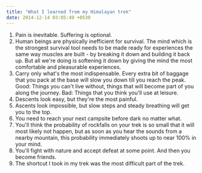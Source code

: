 ```yaml
---
title: "What I learned from my Himalayan trek"
date: 2014-12-14 03:05:49 +0530
---
```


1. Pain is inevitable. Suffering is optional.
2. Human beings are physically inefficient for survival. The mind which is the strongest survival tool needs to be made ready for experiences the same way muscles are built - by breaking it down and building it back up. But all we're doing is softening it down by giving the mind the most comfortable and pleasurable experiences.
3. Carry only what's the most indispensable. Every extra bit of baggage that you pack at the base will slow you down till you reach the peak. Good: Things you can't live without, things that will become part of you along the journey. Bad: Things that you think you'll use at leisure.
4. Descents look easy, but they're the most painful.
5. Ascents look impossible, but slow steps and steady breathing will get you to the top.
6. You need to reach your next campsite before dark no matter what.
7. You'll think the probability of rockfalls on your trek is so small that it will most likely not happen, but as soon as you hear the sounds from a nearby mountain, this probability immediately shoots up to near 100% in your mind.
8. You'll fight with nature and accept defeat at some point. And then you become friends.
9. The shortcut I took in my trek was the most difficult part of the trek.
